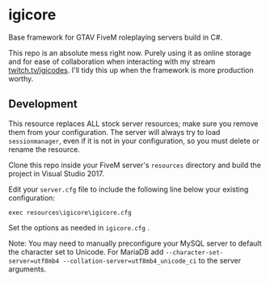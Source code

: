# igicore
Base framework for GTAV FiveM roleplaying servers build in C#.

This repo is an absolute mess right now. Purely using it as online storage and for ease of collaboration when interacting with my stream [twitch.tv/igicodes](https://www.twitch.tv/igicodes).
I'll tidy this up when the framework is more production worthy.

## Development
This resource replaces ALL stock server resources; make sure you remove them from your configuration. The server will always try to load ``sessionmanager``, even if it is not in your configuration, so you must delete or rename the resource.

Clone this repo inside your FiveM server's ``resources`` directory and build the project in Visual Studio 2017.

Edit your ``server.cfg`` file to include the following line below your existing configuration:

```
exec resources\igicore\igicore.cfg
```

Set the options as needed in ``igicore.cfg`` .

Note: You may need to manually preconfigure your MySQL server to default the character set to Unicode. For MariaDB add ``--character-set-server=utf8mb4 --collation-server=utf8mb4_unicode_ci`` to the server arguments.
